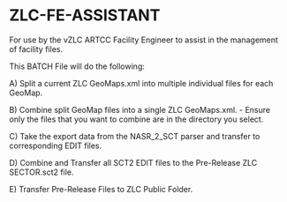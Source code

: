 # ZLC-FE-ASSISTANT
For use by the vZLC ARTCC Facility Engineer to assist in the management of facility files.

This BATCH File will do the following:

A)  Split a current ZLC GeoMaps.xml into multiple individual files for each GeoMap.


B)  Combine split GeoMap files into a single ZLC GeoMaps.xml.
      - Ensure only the files that you want to combine are in the directory you select.


C) Take the export data from the NASR_2_SCT parser and transfer to corresponding EDIT files.


D) Combine and Transfer all SCT2 EDIT files to the Pre-Release ZLC SECTOR.sct2 file.


E) Transfer Pre-Release Files to ZLC Public Folder.
